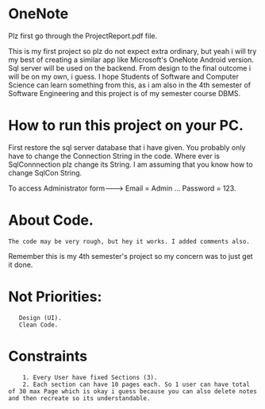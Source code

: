 # OneNote

Plz first go through the ProjectReport.pdf file.

This is my first project so plz do not expect extra ordinary, but yeah i will try my best of creating a similar app like Microsoft's OneNote Android version. 
Sql server will be used on the backend.
From design to the final outcome i will be on my own, i guess.
I hope Students of Software and Computer Science can learn something from this, as i am also in the 4th semester of Software Engineering and this project is of my semester course DBMS. 


# How to run this project on your PC.
First restore the sql server database that i have given.
You probably only have to change the Connection String in the code.
Where ever is SqlConnnection plz change its String.
I am assuming that you know how to change SqlCon String.

To access Administrator form---> Email = Admin ... Password = 123.


# About Code.
    The code may be very rough, but hey it works. I added comments also.
Remember this is my 4th semester's project so my concern was to just get it done.

# Not Priorities: 
       Design (UI).
       Clean Code.
          
          
# Constraints
        1. Every User have fixed Sections (3).
        2. Each section can have 10 pages each. So 1 user can have total of 30 max Page which is okay i guess because you can also delete notes and then recreate so its understandable.
